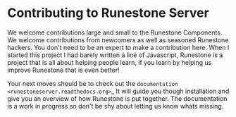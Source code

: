 # Contributing to Runestone Server

We welcome contributions large and small to the Runestone Components. We welcome contributions from newcomers as well as seasoned Runestone hackers. You don't need to be an expert to make a contribution here. When I started this project I had barely written a line of Javascript, Runestone is a project that is all about helping people learn, if you learn by helping us improve Runestone that is even better!

Your next moves should be to check out the `documentation <runestoneserver.readthedocs.org>`\_ It will guide you though installation and give you an overview of how Runestone is put together. The documentation is a work in progress so don't be shy about letting us know whats missing.
